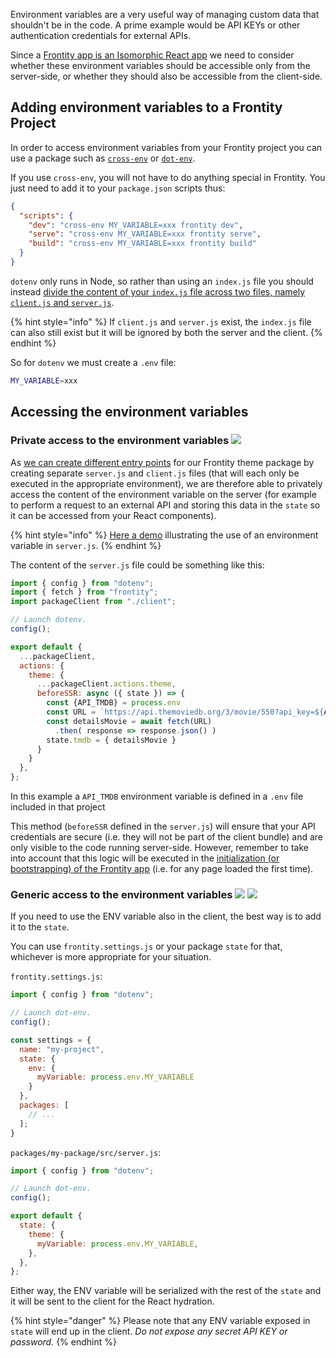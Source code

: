 Environment variables are a very useful way of managing custom data that shouldn't be in the code. A prime example would be API KEYs or other authentication credentials for external APIs.

Since a [Frontity app is an Isomorphic React app](../isomorphic-react.md) we need to consider whether these environment variables should be accessible only from the server-side, or whether they should also be accessible from the client-side.

## Adding environment variables to a Frontity Project

In order to access environment variables from your Frontity project you can use a package such as [`cross-env`](https://www.npmjs.com/package/cross-env) or [`dot-env`](https://github.com/motdotla/dotenv).

If you use `cross-env`, you will not have to do anything special in Frontity. You just need to add it to your `package.json` scripts thus:

```json
{
  "scripts": {
    "dev": "cross-env MY_VARIABLE=xxx frontity dev",
    "serve": "cross-env MY_VARIABLE=xxx frontity serve",
    "build": "cross-env MY_VARIABLE=xxx frontity build"
  }
}
```

`dotenv` only runs in Node, so rather than using an `index.js` file you should instead [divide the content of your `index.js` file across two files, namely `client.js` and `server.js`](https://docs.frontity.org/learning-frontity/packages#entry-points).

{% hint style="info" %}
If `client.js` and `server.js` exist, the `index.js` file can also still exist but it will be ignored by both the server and the client.
{% endhint %}

So for `dotenv` we must create a `.env` file:

```bash
MY_VARIABLE=xxx
```

## Accessing the environment variables

### Private access to the environment variables ![](https://img.shields.io/badge/SERVER-7950f2.svg)

As [we can create different entry points](../isomorphic-react.md#creating-different-entry-points) for our Frontity theme package by creating separate `server.js` and `client.js` files (that will each only be executed in the appropriate environment), we are therefore able to privately access the content of the environment variable on the server (for example to perform a request to an external API and storing this data in the `state` so it can be accessed from your React components).

{% hint style="info" %}
[Here a demo](https://github.com/frontity-juanmaguitar/demo-frontity-env-variables-server) illustrating the use of an environment variable in `server.js`.
{% endhint %}


The content of the `server.js` file could be something like this:

```js
import { config } from "dotenv";
import { fetch } from "frontity";
import packageClient from "./client";

// Launch dotenv.
config();

export default {
  ...packageClient,
  actions: {
    theme: {
      ...packageClient.actions.theme,
      beforeSSR: async ({ state }) => {
        const {API_TMDB} = process.env
        const URL = `https://api.themoviedb.org/3/movie/550?api_key=${API_TMDB}`
        const detailsMovie = await fetch(URL)
          .then( response => response.json() )
        state.tmdb = { detailsMovie }
      }
    }
  },
};
```

In this example a `API_TMDB` environment variable is defined in a `.env` file included in that project

This method (`beforeSSR` defined in the `server.js`) will ensure that your API credentials are secure (i.e. they will not be part of the client bundle) and are only visible to the code running server-side. However, remember to take into account that this logic will be executed in the [initialization (or bootstrapping) of the Frontity app](../isomorphic-react.md#initialization-or-bootstraping-of-a-frontity-app) (i.e. for any page loaded the first time).

### Generic access to the environment variables ![](https://img.shields.io/badge/SERVER-7950f2.svg) ![](https://img.shields.io/badge/CLIENT-fd7e14.svg)

If you need to use the ENV variable also in the client, the best way is to add it to the `state`.

You can use `frontity.settings.js` or your package `state` for that, whichever is more appropriate for your situation.

`frontity.settings.js`:

```js
import { config } from "dotenv";

// Launch dot-env.
config();

const settings = {
  name: "my-project",
  state: {
    env: {
      myVariable: process.env.MY_VARIABLE
    }
  },
  packages: [
    // ...
  ];
}
```

`packages/my-package/src/server.js`:

```js
import { config } from "dotenv";

// Launch dot-env.
config();

export default {
  state: {
    theme: {
      myVariable: process.env.MY_VARIABLE,
    },
  },
};
```

Either way, the ENV variable will be serialized with the rest of the `state` and it will be sent to the client for the React hydration.

{% hint style="danger" %}
Please note that any ENV variable exposed in `state` will end up in the client. *Do not expose any secret API KEY or password.*
{% endhint %}